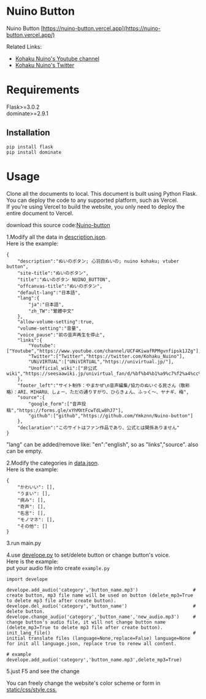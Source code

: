 # Nuino Button

Nuino Button [https://nuino-button.vercel.app](https://nuino-button.vercel.app/)

Related Links:
* [Kohaku Nuino's Youtube channel](https://www.youtube.com/channel/UCF4KiwafRPMgvnfipsk1JZg)
* [Kohaku Nuino's Twitter](https://twitter.com/Kohaku_Nuino)

# Requirements
Flask>=3.0.2  
dominate>=2.9.1

## Installation

`pip install flask`  
`pip install dominate`

# Usage
Clone all the documents to local.
This document is built using Python Flask. You can deploy the code to any supported platform, such as Vercel.  
If you're using Vercel to build the website, you only need to deploy the entire document to Vercel.

download this source code:[Nuino-button](https://github.com/Ymkznn/Nuino-button/archive/refs/heads/main.zip)  

1.Modify all the data in [description.json](https://github.com/Ymkznn/Nuino-button/blob/main/description.json).  
Here is the example:  
```
{
    "description":"ぬいのボタン; 心羽白ぬいの; nuino kohaku; vtuber button",
    "site-title":"ぬいのボタン",
    "title":"ぬいのボタン NUINO_BUTTON",
    "offcanvas-title":"ぬいのボタン",
    "default-lang":"日本語",
    "lang":{
        "ja":"日本語",
        "zh_TW":"繁體中文"
    },
    "allow-volume-setting":true,
    "volume-setting":"音量",
    "voice_pause":"前の音声再生を停止",
    "links":{
        "Youtube":["Youtube","https://www.youtube.com/channel/UCF4KiwafRPMgvnfipsk1JZg"],
        "Twitter":["Twitter","https://twitter.com/Kohaku_Nuino"],
        "UNiVIRTUAL":["UNiVIRTUAL","https://univirtual.jp/"],
        "Unofficial_wiki":["非公式wiki","https://seesaawiki.jp/univirtual_fan/d/%bf%b4%b1%a9%c7%f2%a4%cc%a4%a4%a4%ce"]
    },
    "footer_left":"サイト制作：やまかぜ\n音声編集/協力のぬいぐる民さん（敬称略）：ARI、MIHARU、しょー、ただの通りすがり、ひらきょん、ふっく～、ヤナギ、梅",
    "source":{
        "google_form":["音声投稿","https://forms.gle/xYhMXtFcwTdLw8hJ7"],
        "github":["github","https://github.com/Ymkznn/Nuino-button"]
    },
    "declaration":"このサイトはファン作品であり、公式とは関係ありません"
}
```  
"lang" can be added/remove like: "en":"english", so as "links","source".
also can be empty.


2.Modify the categories in [data.json](https://github.com/Ymkznn/Nuino-button/blob/main/data.json).  
Here is the example:  
```
{
    "かわいい": [],
    "うまい": [],
    "病み": [],
    "奇声": [],
    "名言": [],
    "モノマネ": [],
    "その他": []
}
```

3.run main.py

4.use [develope.py](https://github.com/Ymkznn/Nuino-button/blob/main/develope.py) to set/delete button or change button's voice.  
Here is the example:  
put your audio file into [](https://github.com/Ymkznn/Nuino-button/blob/main/develope.py)
create `example.py`  
```
import develope

develope.add_audio('category','button_name.mp3')                    # create button, mp3 file name will be used on button (delete_mp3=True to delete mp3 file after create button).
develope.del_audio('category','button_name')                        # delete button.
develope.change_audio('category','button_name','new_audio.mp3')     # change button's audio file, it will not change button name (delete_mp3=True to delete mp3 file after create button).
init_lang_file()                                                    # initial translate files (language=None,replace=False) language=None for init all language.json, replace true to renew all content.

# example
develope.add_audio('category','button_name.mp3',delete_mp3=True) 
```  

5.just F5 and see the change

You can freely change the website's color scheme or form in [static/css/style.css.](https://github.com/Ymkznn/Nuino-button/blob/main/static/css/style.css)
